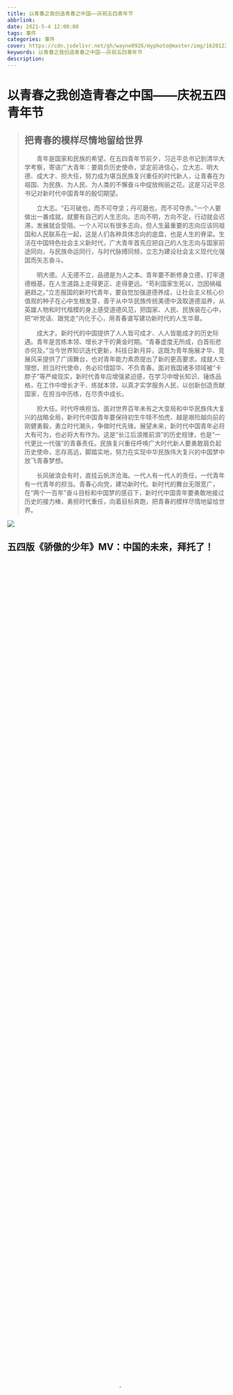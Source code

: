 ```yaml
---
title: 以青春之我创造青春之中国——庆祝五四青年节
abbrlink: 
date: 2021-5-4 12:00:00
tags: 事件
categories: 事件
cover: https://cdn.jsdelivr.net/gh/wayne0926/myphoto@master/img/1620122617000.webp
keywords: 以青春之我创造青春之中国——庆祝五四青年节
description:
---
```

# 以青春之我创造青春之中国——庆祝五四青年节
> ## 把青春的模样尽情地留给世界
> 　　青年是国家和民族的希望。在五四青年节前夕，习近平总书记到清华大学考察，寄语广大青年：要肩负历史使命，坚定前进信心，立大志、明大德、成大才、担大任，努力成为堪当民族复兴重任的时代新人，让青春在为祖国、为民族、为人民、为人类的不懈奋斗中绽放绚丽之花。这是习近平总书记对新时代中国青年的殷切期望。
>
>　　立大志。“石可破也，而不可夺坚；丹可磨也，而不可夺赤。”一个人要做出一番成就，就要有自己的人生志向。志向不明，方向不定，行动就会迟滞，发展就会受阻。一个人可以有很多志向，但人生最重要的志向应该同祖国和人民联系在一起，这是人们各种具体志向的底盘，也是人生的脊梁。生活在中国特色社会主义新时代，广大青年首先应把自己的人生志向与国家前途同向，与民族命运同行，与时代脉搏同频，立志为建设社会主义现代化强国而矢志奋斗。
>
>　　明大德。人无德不立，品德是为人之本。青年要不断修身立德，打牢道德根基，在人生道路上走得更正、走得更远。“苟利国家生死以，岂因祸福避趋之。”立志报国的新时代青年，要自觉加强道德养成，让社会主义核心价值观的种子在心中生根发芽，善于从中华民族传统美德中汲取道德滋养，从英雄人物和时代楷模的身上感受道德风范，把国家、人民、民族装在心中，把“听党话、跟党走”内化于心，用青春谱写建功新时代的人生华章。
>
>　　成大才。新时代的中国提供了人人皆可成才、人人皆能成才的历史际遇。青年是苦练本领、增长才干的黄金时期。“青春虚度无所成，白首衔悲亦何及。”当今世界知识迭代更新，科技日新月异，这既为青年施展才华、竞展风采提供了广阔舞台，也对青年能力素质提出了新的更高要求。成就人生理想，担当时代使命，务必珍惜韶华、不负青春。面对我国诸多领域被“卡脖子”等严峻现实，新时代青年应增强紧迫感，在学习中增长知识、锤炼品格，在工作中增长才干、练就本领，以真才实学服务人民，以创新创造贡献国家，在担当中历练，在尽责中成长。
>
>　　担大任。时代呼唤担当。面对世界百年未有之大变局和中华民族伟大复兴的战略全局，新时代中国青年要保持初生牛犊不怕虎、越是艰险越向前的刚健勇毅，勇立时代潮头，争做时代先锋。展望未来，新时代中国青年必将大有可为，也必将大有作为。这是“长江后浪推前浪”的历史规律，也是“一代更比一代强”的青春责任。民族复兴重任呼唤广大时代新人要勇敢肩负起历史使命，志存高远，脚踏实地，努力在实现中华民族伟大复兴的中国梦中放飞青春梦想。
>
>　　长风破浪会有时，直挂云帆济沧海。一代人有一代人的责任，一代青年有一代青年的担当。青春心向党，建功新时代。新时代的舞台无限宽广，在“两个一百年”奋斗目标和中国梦的感召下，新时代中国青年要勇敢地接过历史的接力棒，勇担时代重任，向着目标奔跑，把青春的模样尽情地留给世界。

![](https://cdn.jsdelivr.net/gh/wayne0926/myphoto@master/img/1620122617000.webp)

## 五四版《骄傲的少年》MV：中国的未来，拜托了！
<raw>
 <video controls="" autoplay="false" width="100%" height="100%" muted
        poster="httsp://flvimage.people.com.cn/videofile7/pvmsimage/2021/5/3/ZhengJiaHao_787bf844459dfd8ed8c76221e6260163.jpeg"
        data-setup="{&quot;example_option&quot;:true}" <source=""
        src="https://flv4mp4.people.com.cn/videofile7/pvmsvideo/2021/5/3/ZhengJiaHao_10ebf69db02f769a8a045b66c808786c_android_c.mp4"
        type="video/mp4"></video>
</raw>
<style>
    .layout>div:first-child:not(.recent-posts){background: #ff5f6847;}
</style>